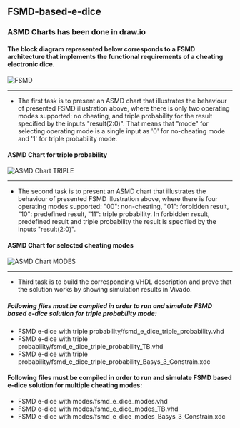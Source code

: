 ## FSMD-based-e-dice

### ASMD Charts has been done in draw.io

#### The block diagram represented below corresponds to a FSMD architecture that implements the functional requirements of a cheating electronic dice.

![FSMD](/W02D2_Cheating_edice_FSMD/0.IMAGES/w2d2_FSMD_e-dice_Jose.png)

---
- The first task is to present an ASMD chart that illustrates the behaviour of presented FSMD illustration above, where there is only two operating modes supported: no cheating, and triple probability for the result specified by the inputs "result(2:0)". That means that "mode" for selecting operating mode is a single input as '0' for no-cheating mode and '1' for triple probability mode. 

#### ASMD Chart for triple probability
![ASMD Chart TRIPLE](/0.IMAGES/w2d2_ASMD_e-dice_with_triple_prob.png)


---
- The second task is to present an ASMD chart that illustrates the behaviour of presented FSMD illustration above, where there is four operating modes supported: "00": non-cheating, "01": forbidden result, "10": predefined result, "11": triple probability. In forbidden result, predefined result and triple probability the result is specified by the inputs "result(2:0)".

#### ASMD Chart for selected cheating modes
![ASMD Chart MODES](/0.IMAGES/w2d2_ASMD_e-dice_with_modes.png)


---
- Third task is to build the corresponding VHDL description and prove that the solution works by showing simulation results in Vivado.

##### Following files must be compiled in order to run and simulate FSMD based e-dice solution for triple probability mode:

- FSMD e-dice with triple probability/fsmd_e_dice_triple_probability.vhd
- FSMD e-dice with triple probability/fsmd_e_dice_triple_probability_TB.vhd
- FSMD e-dice with triple probability/fsmd_e_dice_triple_probability_Basys_3_Constrain.xdc

#### Following files must be compiled in order to run and simulate FSMD based e-dice solution for multiple cheating modes:

- FSMD e-dice with modes/fsmd_e_dice_modes.vhd
- FSMD e-dice with modes/fsmd_e_dice_modes_TB.vhd
- FSMD e-dice with modes/fsmd_e_dice_modes_Basys_3_Constrain.xdc
